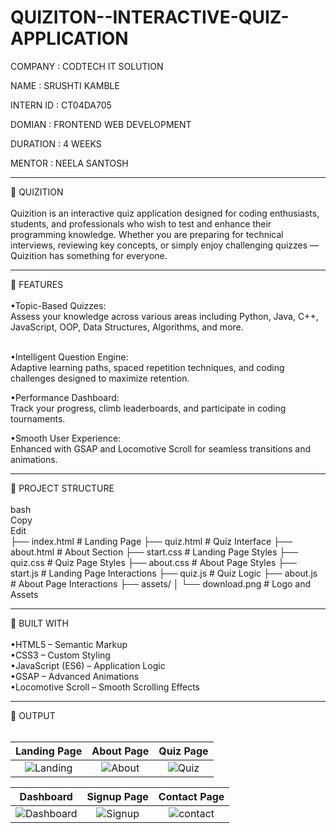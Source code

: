 # QUIZITON--INTERACTIVE-QUIZ-APPLICATION

COMPANY : CODTECH IT SOLUTION

NAME : SRUSHTI KAMBLE

INTERN ID : CT04DA705

DOMIAN : FRONTEND WEB DEVELOPMENT 

DURATION : 4 WEEKS 

MENTOR : NEELA SANTOSH

<hr>
🔗 QUIZITION
<br>
<br>
Quizition is an interactive quiz application designed for coding enthusiasts, students, and professionals who wish to test and enhance their programming knowledge. Whether you are preparing for technical interviews, reviewing key concepts, or simply enjoy challenging quizzes — Quizition has something for everyone.

<hr>
🔗 FEATURES
<br>
<br>
•Topic-Based Quizzes:<br>
Assess your knowledge across various areas including Python, Java, C++, JavaScript, OOP, Data Structures, Algorithms, and more. <br> <br>

•Intelligent Question Engine:<br>
Adaptive learning paths, spaced repetition techniques, and coding challenges designed to maximize retention.<br>

•Performance Dashboard:<br>
Track your progress, climb leaderboards, and participate in coding tournaments.<br>

•Smooth User Experience:<br>
Enhanced with GSAP and Locomotive Scroll for seamless transitions and animations.<br>

<hr>
🔗 PROJECT STRUCTURE
<br>
<br>
bash <br>
Copy<br>
Edit<br>
├── index.html         # Landing Page
├── quiz.html          # Quiz Interface
├── about.html         # About Section
├── start.css          # Landing Page Styles
├── quiz.css           # Quiz Page Styles
├── about.css          # About Page Styles
├── start.js           # Landing Page Interactions
├── quiz.js            # Quiz Logic
├── about.js           # About Page Interactions
├── assets/
│   └── download.png   # Logo and Assets

<hr>
🔗 BUILT WITH
<br>
<br>
•HTML5 – Semantic Markup <br>
•CSS3 – Custom Styling<br>
•JavaScript (ES6) – Application Logic<br>
•GSAP – Advanced Animations<br>
•Locomotive Scroll – Smooth Scrolling Effects<br>

<hr>
🔗 OUTPUT
<br>
<br>

| **Landing Page** | **About Page** | **Quiz Page** |
|:---:|:---:|:---:|
| ![Landing](https://github.com/user-attachments/assets/82874c6c-f030-433a-aa49-85c9d71160e2) | ![About](https://github.com/user-attachments/assets/d87dd9f2-0293-4e46-a7f0-0ce367734e34) | ![Quiz]( https://github.com/user-attachments/assets/41b77edc-7796-400a-9846-2987c4e2b08f)|


| **Dashboard** | **Signup Page** | **Contact Page** |
|:---:|:---:|:---:|
| ![Dashboard](https://github.com/user-attachments/assets/8532f858-0545-4f1f-bd6c-852fb88969cd) | ![Signup](https://github.com/user-attachments/assets/3c77bcbf-dd28-42d0-b528-31a6e04ed18b) | ![contact](https://github.com/user-attachments/assets/c0d071af-cf09-4e6a-a603-815be4180c97) |
